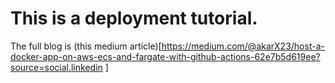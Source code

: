 # This is a deployment tutorial. 
The full blog is (this medium article)[https://medium.com/@akarX23/host-a-docker-app-on-aws-ecs-and-fargate-with-github-actions-62e7b5d619ee?source=social.linkedin
]
